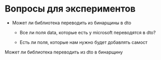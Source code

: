 # Вопросы для экспериментов

- Может ли библиотека переводить из бинарщины в dto

  - Все ли поля data, которые есть у microsoft переводятся в dto?

  - Есть ли поля, которые нам нужно будет добавлять самост

Может ли библиотека переводить из dto в бинарщину
